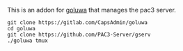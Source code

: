 This is an addon for [goluwa](https://gitlab.com/CapsAdmin/goluwa) that manages the pac3 server.

```
git clone https://gitlab.com/CapsAdmin/goluwa
cd goluwa
git clone https://github.com/PAC3-Server/gserv
./goluwa tmux
```
